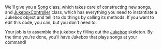 We'll give you a <a href='assemble-a-jukebox/Song'>Song</a> class, which takes care of constructing new songs, and <a href='assemble-a-jukebox/JukeboxController'>JukeboxController</a> class, which has everything you need to <word>instantiate</word> a Jukebox object and tell it to do things by calling its methods. If you want to edit this code, you can, but you don't need to.

Your job is to assemble the jukebox by filling out the <a href='assemble-a-jukebox/Jukebox'>Jukebox</a> skeleton. By the time you're done, you'll have Jukebox that plays songs at your command!
